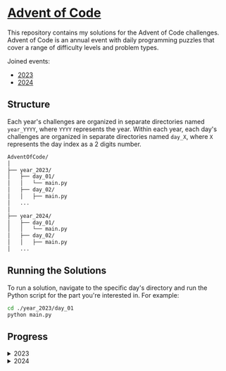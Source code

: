 # [Advent of Code](https://adventofcode.com)

This repository contains my solutions for the Advent of Code challenges. Advent of Code is an annual event with daily programming puzzles that cover a range of difficulty levels and problem types.

Joined events:
- [2023](https://adventofcode.com/2023)
- [2024](https://adventofcode.com/2024)

## Structure

Each year's challenges are organized in separate directories named `year_YYYY`, where `YYYY` represents the year. Within each year, each day's challenges are organized in separate directories named `day_X`, where `X` represents the day index as a 2 digits number.

```bash
AdventOfCode/
│
├── year_2023/
│   ├── day_01/
│   │   └── main.py
│   ├── day_02/
│   │   ├── main.py
│   ...
│
├── year_2024/
│   ├── day_01/
│   │   └── main.py
│   ├── day_02/
│   │   ├── main.py
│   ...
```

## Running the Solutions
To run a solution, navigate to the specific day's directory and run the Python script for the part you're interested in. For example:

```bash
cd ./year_2023/day_01
python main.py
```

## Progress

<details> 
<summary>2023</summary>

- <input checked="" disabled="" type="checkbox">[DAY 01 - Trebuchet?!](https://adventofcode.com/2023/day/1) </input>
- <input checked="" disabled="" type="checkbox">[DAY 02 - Cube Conundrum](https://adventofcode.com/2023/day/2) </input>
- <input checked="" disabled="" type="checkbox">[DAY 03 - Gear Ratios](https://adventofcode.com/2023/day/3) </input>
- <input checked="" disabled="" type="checkbox">[DAY 04 - Scratchcards ](https://adventofcode.com/2023/day/4) </input>
- <input disabled="" type="checkbox">[DAY 05 - If You Give A Seed A Fertilizer ](https://adventofcode.com/2023/day/5) </input>
- <input checked="" disabled="" type="checkbox">[DAY 06 - Wait For It ](https://adventofcode.com/2023/day/6) </input>
- <input checked="" disabled="" type="checkbox">[DAY 07 - Camel Cards ](https://adventofcode.com/2023/day/7) </input>
- <input checked="" disabled="" type="checkbox">[DAY 08 - Haunted Wasteland ](https://adventofcode.com/2023/day/8) </input>
- <input checked="" disabled="" type="checkbox">[DAY 09 - Mirage Maintenance ](https://adventofcode.com/2023/day/9) </input>
- <input disabled="" type="checkbox">[DAY 10 - Pipe Maze ](https://adventofcode.com/2023/day/10) </input>
- <input checked="" disabled="" type="checkbox">[DAY 11 - Cosmic Expansion ](https://adventofcode.com/2023/day/11) </input>

</details>
<details> 
<summary>2024</summary>

</details>